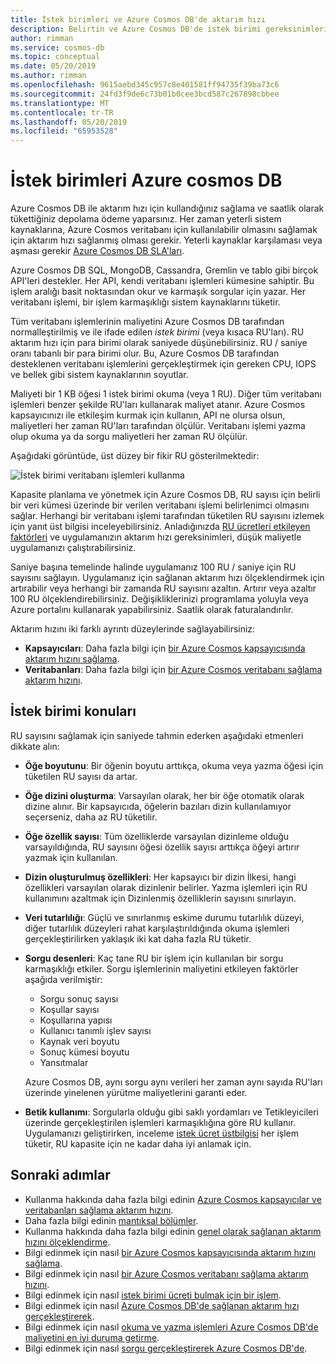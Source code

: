 ```yaml
---
title: İstek birimleri ve Azure Cosmos DB'de aktarım hızı
description: Belirtin ve Azure Cosmos DB'de istek birimi gereksinimlerini tahmin etme hakkında bilgi edinin
author: rimman
ms.service: cosmos-db
ms.topic: conceptual
ms.date: 05/20/2019
ms.author: rimman
ms.openlocfilehash: 9615aebd345c957c8e401581ff94735f39ba73c6
ms.sourcegitcommit: 24fd3f9de6c73b01b0cee3bcd587c267898cbbee
ms.translationtype: MT
ms.contentlocale: tr-TR
ms.lasthandoff: 05/20/2019
ms.locfileid: "65953528"
---
```

# <a name="request-units-in-azure-cosmos-db"></a>İstek birimleri Azure cosmos DB

Azure Cosmos DB ile aktarım hızı için kullandığınız sağlama ve saatlik olarak tükettiğiniz depolama ödeme yaparsınız. Her zaman yeterli sistem kaynaklarına, Azure Cosmos veritabanı için kullanılabilir olmasını sağlamak için aktarım hızı sağlanmış olması gerekir. Yeterli kaynaklar karşılaması veya aşması gerekir [Azure Cosmos DB SLA'ları](https://azure.microsoft.com/support/legal/sla/cosmos-db/v1_2/).

Azure Cosmos DB SQL, MongoDB, Cassandra, Gremlin ve tablo gibi birçok API'leri destekler. Her API, kendi veritabanı işlemleri kümesine sahiptir. Bu işlem aralığı basit noktasından okur ve karmaşık sorgular için yazar. Her veritabanı işlemi, bir işlem karmaşıklığı sistem kaynaklarını tüketir. 

Tüm veritabanı işlemlerinin maliyetini Azure Cosmos DB tarafından normalleştirilmiş ve ile ifade edilen *istek birimi* (veya kısaca RU'ları). RU aktarım hızı için para birimi olarak saniyede düşünebilirsiniz. RU / saniye oranı tabanlı bir para birimi olur. Bu, Azure Cosmos DB tarafından desteklenen veritabanı işlemlerini gerçekleştirmek için gereken CPU, IOPS ve bellek gibi sistem kaynaklarının soyutlar. 

Maliyeti bir 1 KB öğesi 1 istek birimi okuma (veya 1 RU). Diğer tüm veritabanı işlemleri benzer şekilde RU'ları kullanarak maliyet atanır. Azure Cosmos kapsayıcınızı ile etkileşim kurmak için kullanın, API ne olursa olsun, maliyetleri her zaman RU'ları tarafından ölçülür. Veritabanı işlemi yazma olup okuma ya da sorgu maliyetleri her zaman RU ölçülür.

Aşağıdaki görüntüde, üst düzey bir fikir RU gösterilmektedir:

![İstek birimi veritabanı işlemleri kullanma](./media/request-units/request-units.png)

Kapasite planlama ve yönetmek için Azure Cosmos DB, RU sayısı için belirli bir veri kümesi üzerinde bir verilen veritabanı işlemi belirlenimci olmasını sağlar. Herhangi bir veritabanı işlemi tarafından tüketilen RU sayısını izlemek için yanıt üst bilgisi inceleyebilirsiniz. Anladığınızda [RU ücretleri etkileyen faktörleri](request-units.md#request-unit-considerations) ve uygulamanızın aktarım hızı gereksinimleri, düşük maliyetle uygulamanızı çalıştırabilirsiniz.

Saniye başına temelinde halinde uygulamanız 100 RU / saniye için RU sayısını sağlayın. Uygulamanız için sağlanan aktarım hızı ölçeklendirmek için artırabilir veya herhangi bir zamanda RU sayısını azaltın. Artırır veya azaltır 100 RU ölçeklendirebilirsiniz. Değişikliklerinizi programlama yoluyla veya Azure portalını kullanarak yapabilirsiniz. Saatlik olarak faturalandırılır.

Aktarım hızını iki farklı ayrıntı düzeylerinde sağlayabilirsiniz: 

* **Kapsayıcıları**: Daha fazla bilgi için [bir Azure Cosmos kapsayıcısında aktarım hızını sağlama](how-to-provision-container-throughput.md).
* **Veritabanları**: Daha fazla bilgi için [bir Azure Cosmos veritabanı sağlama aktarım hızını](how-to-provision-database-throughput.md).

## <a name="request-unit-considerations"></a>İstek birimi konuları

RU sayısını sağlamak için saniyede tahmin ederken aşağıdaki etmenleri dikkate alın:

* **Öğe boyutunu**: Bir öğenin boyutu arttıkça, okuma veya yazma öğesi için tüketilen RU sayısı da artar.

* **Öğe dizini oluşturma**: Varsayılan olarak, her bir öğe otomatik olarak dizine alınır. Bir kapsayıcıda, öğelerin bazıları dizin kullanılamıyor seçerseniz, daha az RU tüketilir.

* **Öğe özellik sayısı**: Tüm özelliklerde varsayılan dizinleme olduğu varsayıldığında, RU sayısını öğesi özellik sayısı arttıkça öğeyi artırır yazmak için kullanılan.

* **Dizin oluşturulmuş özellikleri**: Her kapsayıcı bir dizin İlkesi, hangi özellikleri varsayılan olarak dizinlenir belirler. Yazma işlemleri için RU kullanımını azaltmak için Dizinlenmiş özelliklerin sayısını sınırlayın.

* **Veri tutarlılığı**: Güçlü ve sınırlanmış eskime durumu tutarlılık düzeyi, diğer tutarlılık düzeyleri rahat karşılaştırıldığında okuma işlemleri gerçekleştirilirken yaklaşık iki kat daha fazla RU tüketir.

* **Sorgu desenleri**: Kaç tane RU bir işlem için kullanılan bir sorgu karmaşıklığı etkiler. Sorgu işlemlerinin maliyetini etkileyen faktörler aşağıda verilmiştir: 
    
    - Sorgu sonuç sayısı
    - Koşullar sayısı
    - Koşullarına yapısı
    - Kullanıcı tanımlı işlev sayısı
    - Kaynak veri boyutu
    - Sonuç kümesi boyutu
    - Yansıtmalar

  Azure Cosmos DB, aynı sorgu aynı verileri her zaman aynı sayıda RU'ları üzerinde yinelenen yürütme maliyetlerini garanti eder.

* **Betik kullanımı**: Sorgularla olduğu gibi saklı yordamları ve Tetikleyicileri üzerinde gerçekleştirilen işlemleri karmaşıklığına göre RU kullanır. Uygulamanızı geliştirirken, inceleme [istek ücret üstbilgisi](optimize-cost-queries.md#evaluate-request-unit-charge-for-a-query) her işlem tüketir, RU kapasite için ne kadar daha iyi anlamak için.

## <a name="next-steps"></a>Sonraki adımlar

* Kullanma hakkında daha fazla bilgi edinin [Azure Cosmos kapsayıcılar ve veritabanları sağlama aktarım hızını](set-throughput.md).
* Daha fazla bilgi edinin [mantıksal bölümler](partition-data.md).
* Kullanma hakkında daha fazla bilgi edinin [genel olarak sağlanan aktarım hızını ölçeklendirme](scaling-throughput.md).
* Bilgi edinmek için nasıl [bir Azure Cosmos kapsayıcısında aktarım hızını sağlama](how-to-provision-container-throughput.md).
* Bilgi edinmek için nasıl [bir Azure Cosmos veritabanı sağlama aktarım hızını](how-to-provision-database-throughput.md).
* Bilgi edinmek için nasıl [istek birimi ücreti bulmak için bir işlem](find-request-unit-charge.md).
* Bilgi edinmek için nasıl [Azure Cosmos DB'de sağlanan aktarım hızı gerçekleştirerek](optimize-cost-throughput.md).
* Bilgi edinmek için nasıl [okuma ve yazma işlemleri Azure Cosmos DB'de maliyetini en iyi duruma getirme](optimize-cost-reads-writes.md).
* Bilgi edinmek için nasıl [sorgu gerçekleştirerek Azure Cosmos DB'de](optimize-cost-queries.md).

